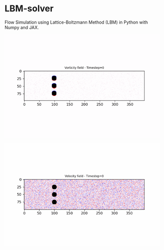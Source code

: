 # LBM-solver

Flow Simulation using Lattice-Boltzmann Method (LBM) in Python with Numpy and JAX.

![](videos/Vorticity.gif)

![](videos/Velocity.gif)




